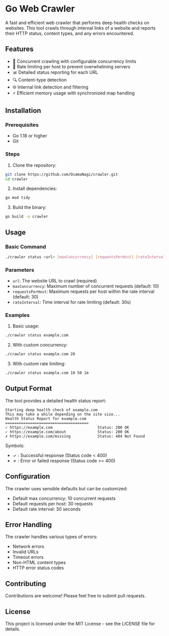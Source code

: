 # Go Web Crawler

A fast and efficient web crawler that performs deep health checks on websites. This tool crawls through internal links of a website and reports their HTTP status, content types, and any errors encountered.

## Features

- 🚀 Concurrent crawling with configurable concurrency limits
- 🔄 Rate limiting per host to prevent overwhelming servers
- 📊 Detailed status reporting for each URL
- 🔍 Content-type detection
- 🌐 Internal link detection and filtering
- ⚡ Efficient memory usage with synchronized map handling

## Installation

### Prerequisites

- Go 1.18 or higher
- Git

### Steps

1. Clone the repository:

```bash
git clone https://github.com/OsamaNagi/crawler.git
cd crawler
```

2. Install dependencies:

```bash
go mod tidy
```

3. Build the binary:

```bash
go build -o crawler
```

## Usage

### Basic Command

```bash
./crawler status <url> [maxConcurrency] [requestsPerHost] [rateInterval]
```

### Parameters

- `url`: The website URL to crawl (required)
- `maxConcurrency`: Maximum number of concurrent requests (default: 10)
- `requestsPerHost`: Maximum requests per host within the rate interval (default: 30)
- `rateInterval`: Time interval for rate limiting (default: 30s)

### Examples

1. Basic usage:

```bash
./crawler status example.com
```

2. With custom concurrency:

```bash
./crawler status example.com 20
```

3. With custom rate limiting:

```bash
./crawler status example.com 10 50 1m
```

## Output Format

The tool provides a detailed health status report:

```
Starting deep health check of example.com
This may take a while depending on the site size...
Health Status Report for example.com
=====================================
✓ https://example.com                    Status: 200 OK
✓ https://example.com/about              Status: 200 OK
✗ https://example.com/missing            Status: 404 Not Found
```

Symbols:

- ✓ : Successful response (Status code < 400)
- ✗ : Error or failed response (Status code >= 400)

## Configuration

The crawler uses sensible defaults but can be customized:

- Default max concurrency: 10 concurrent requests
- Default requests per host: 30 requests
- Default rate interval: 30 seconds

## Error Handling

The crawler handles various types of errors:

- Network errors
- Invalid URLs
- Timeout errors
- Non-HTML content types
- HTTP error status codes

## Contributing

Contributions are welcome! Please feel free to submit pull requests.

## License

This project is licensed under the MIT License - see the LICENSE file for details.
